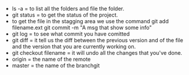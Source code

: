 - ls -a = to list all the folders and file the folder.
- git status =  to get the status of the project.
- to get the file in the stagging area we use the command git add filename.ext
git commit -m "A msg that show some info"
- git log = to see what commit you have comitted 
- git diff = it tell us the diff between the previous version and of the file and the version that you are currently working on.
- git checkout filename = it will undo all the changes that you've done.
- origin = the name of the remote
- master = the name of the branchgit